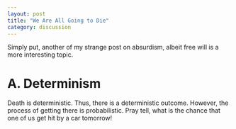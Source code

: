 ```yaml
---
layout: post
title: "We Are All Going to Die"
category: discussion
---
```


Simply put, another of my strange post on absurdism, albeit free will is a more interesting topic.

# A. Determinism 
Death is deterministic. Thus, there is a deterministic outcome. However, the process of getting there is probabilistic. Pray tell, what is the chance that one of us get hit by a car tomorrow!
